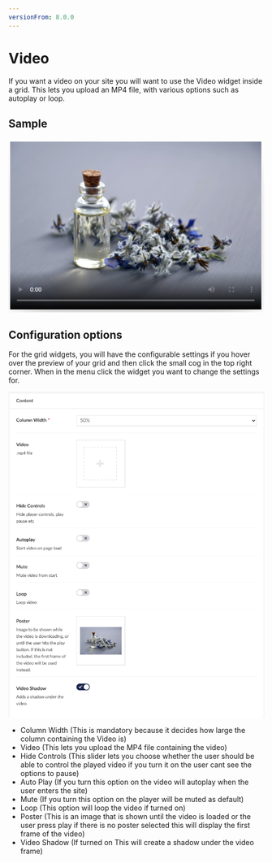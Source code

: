 ```yaml
---
versionFrom: 8.0.0
---
```


# Video

If you want a video on your site you will want to use the Video widget inside a grid. This lets you upload an MP4 file, with various options such as autoplay or loop.

## Sample

![Video Frontend](images/Video-front.png)

## Configuration options

For the grid widgets, you will have the configurable settings if you hover over the preview of your grid and then click the small cog in the top right corner. When in the menu click the widget you want to change the settings for.

![Video Backoffice](images/Video-content.png)

- Column Width (This is mandatory because it decides how large the column containing the Video is)
- Video (This lets you upload the MP4 file containing the video)
- Hide Controls (This slider lets you choose whether the user should be able to control the played video if you turn it on the user cant see the options to pause)
- Auto Play (If you turn this option on the video will autoplay when the user enters the site)
- Mute (If you turn this option on the player will be muted as default)
- Loop (This option will loop the video if turned on)
- Poster (This is an image that is shown until the video is loaded or the user press play if there is no poster selected this will display the first frame of the video)
- Video Shadow (If turned on This will create a shadow under the video frame)
